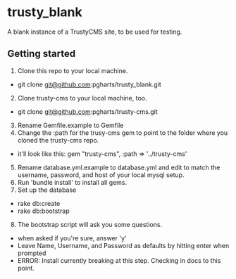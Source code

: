 trusty_blank
============

A blank instance of a TrustyCMS site, to be used for testing.

## Getting started

1. Clone this repo to your local machine.
  * git clone git@github.com:pgharts/trusty_blank.git
2. Clone trusty-cms to your local machine, too.
  * git clone git@github.com:pgharts/trusty-cms.git
3. Rename Gemfile.example to Gemfile
4. Change the :path for the trusy-cms gem to point to the folder where you cloned the trusty-cms repo.
  * it'll look like this: gem "trusty-cms", :path => '../trusty-cms'
5. Rename database.yml.example to database.yml and edit to match the username, password, and host of your local mysql setup.
6. Run 'bundle install' to install all gems.
7. Set up the database
  * rake db:create
  * rake db:bootstrap
8. The bootstrap script will ask you some questions.
  * when asked if you're sure, answer 'y'
  * Leave Name, Username, and Password as defaults by hitting enter when prompted
  * ERROR: Install currently breaking at this step. Checking in docs to this point.
